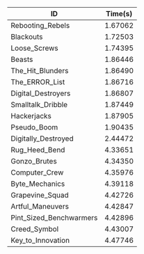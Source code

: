 |ID|Time(s)|
|-|-|
|Rebooting_Rebels|1.67062|
|Blackouts|1.72503|
|Loose_Screws|1.74395|
|Beasts|1.86446|
|The_Hit_Blunders|1.86490|
|The_ERROR_List|1.86716|
|Digital_Destroyers|1.86807|
|Smalltalk_Dribble|1.87449|
|Hackerjacks|1.87905|
|Pseudo_Boom|1.90435|
|Digitally_Destroyed|2.44472|
|Rug_Heed_Bend|4.33651|
|Gonzo_Brutes|4.34350|
|Computer_Crew|4.35976|
|Byte_Mechanics|4.39118|
|Grapevine_Squad|4.42726|
|Artful_Maneuvers|4.42847|
|Pint_Sized_Benchwarmers|4.42896|
|Creed_Symbol|4.43007|
|Key_to_Innovation|4.47746|

